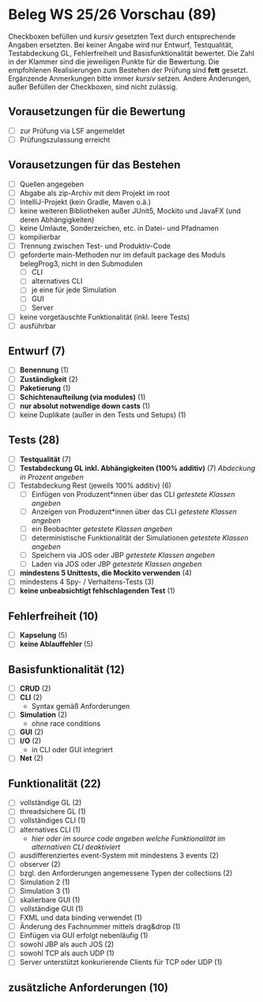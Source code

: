 # Beleg WS 25/26 Vorschau (89)
Checkboxen befüllen und _kursiv_ gesetzten Text durch entsprechende Angaben ersetzten.
Bei keiner Angabe wird nur Entwurf, Testqualität, Testabdeckung GL, Fehlerfreiheit und Basisfunktionalität bewertet.
Die Zahl in der Klammer sind die jeweiligen Punkte für die Bewertung.
Die empfohlenen Realisierungen zum Bestehen der Prüfung sind **fett** gesetzt.
Ergänzende Anmerkungen bitte immer _kursiv_ setzen. Andere Änderungen, außer Befüllen der Checkboxen, sind nicht zulässig.

## Vorausetzungen für die Bewertung
- [ ] zur Prüfung via LSF angemeldet
- [ ] Prüfungszulassung erreicht

## Vorausetzungen für das Bestehen
- [ ] Quellen angegeben
- [ ] Abgabe als zip-Archiv mit dem Projekt im root
- [ ] IntelliJ-Projekt (kein Gradle, Maven o.ä.)
- [ ] keine weiteren Bibliotheken außer JUnit5, Mockito und JavaFX (und deren Abhängigkeiten)
- [ ] keine Umlaute, Sonderzeichen, etc. in Datei- und Pfadnamen
- [ ] kompilierbar
- [ ] Trennung zwischen Test- und Produktiv-Code
- [ ] geforderte main-Methoden nur im default package des Moduls belegProg3, nicht in den Submodulen
  - [ ] CLI
  - [ ] alternatives CLI
  - [ ] je eine für jede Simulation
  - [ ] GUI
  - [ ] Server
- [ ] keine vorgetäuschte Funktionalität (inkl. leere Tests)
- [ ] ausführbar

## Entwurf (7)
- [ ] **Benennung** (1)
- [ ] **Zuständigkeit** (2)
- [ ] **Paketierung** (1)
- [ ] **Schichtenaufteilung (via modules)** (1)
- [ ] **nur absolut notwendige down casts** (1)
- [ ] keine Duplikate (außer in den Tests und Setups) (1)

## Tests (28)
- [ ] **Testqualität** (7)
- [ ] **Testabdeckung GL inkl. Abhängigkeiten (100% additiv)** (7) _Abdeckung in Prozent angeben_
- [ ] Testabdeckung Rest (jeweils 100% additiv) (6)
  - [ ] Einfügen von Produzent*innen über das CLI _getestete Klassen angeben_
  - [ ] Anzeigen von Produzent*innen über das CLI _getestete Klassen angeben_
  - [ ] ein Beobachter _getestete Klassen angeben_
  - [ ] deterministische Funktionalität der Simulationen _getestete Klassen angeben_
  - [ ] Speichern via JOS oder JBP _getestete Klassen angeben_
  - [ ] Laden via JOS oder JBP _getestete Klassen angeben_
- [ ] **mindestens 5 Unittests, die Mockito verwenden** (4)
- [ ] mindestens 4 Spy- / Verhaltens-Tests (3)
- [ ] **keine unbeabsichtigt fehlschlagenden Test** (1)

## Fehlerfreiheit (10)
- [ ] **Kapselung** (5)
- [ ] **keine Ablauffehler** (5)

## Basisfunktionalität (12)
- [ ] **CRUD** (2)
- [ ] **CLI** (2)
  - Syntax gemäß Anforderungen
- [ ] **Simulation** (2)
  - ohne race conditions
- [ ] **GUI** (2)
- [ ] **I/O** (2)
  - in CLI oder GUI integriert
- [ ] **Net** (2)

## Funktionalität (22)
- [ ] vollständige GL (2)
- [ ] threadsichere GL (1)
- [ ] vollständiges CLI (1)
- [ ] alternatives CLI (1)
  - _hier oder im source code angeben welche Funktionalität im alternativen CLI deaktiviert_
- [ ] ausdifferenziertes event-System mit mindestens 3 events (2)
- [ ] observer (2)
- [ ] bzgl. den Anforderungen angemessene Typen der collections (2)
- [ ] Simulation 2 (1)
- [ ] Simulation 3 (1)
- [ ] skalierbare GUI (1)
- [ ] vollständige GUI (1)
- [ ] FXML und data binding verwendet (1)
- [ ] Änderung des Fachnummer mittels drag&drop (1)
- [ ] Einfügen via GUI erfolgt nebenläufig (1)
- [ ] sowohl JBP als auch JOS (2)
- [ ] sowohl TCP als auch UDP (1)
- [ ] Server unterstützt konkurierende Clients für TCP oder UDP (1)

## zusätzliche Anforderungen (10)

